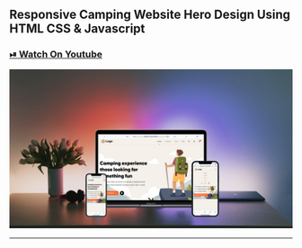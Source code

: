 ## Responsive Camping Website Hero Design Using HTML CSS & Javascript

### [⏯ Watch On Youtube](https://youtu.be/JG0Q5ucBdyo)

![thumbnail](thumbnail.jpg)

---

